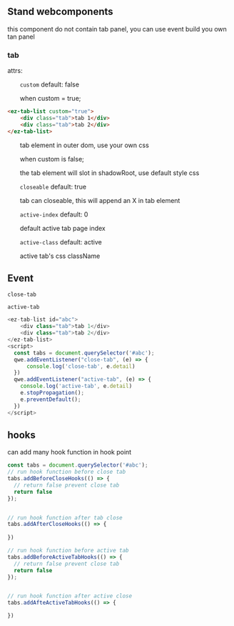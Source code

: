 ## Stand webcomponents

this component do not contain tab panel, you can use event build you own tan panel

### tab
attrs:

&emsp;&emsp;`custom` default: false


&emsp;&emsp;when custom = true;
```html
<ez-tab-list custom="true">
    <div class="tab">tab 1</div>
    <div class="tab">tab 2</div>
</ez-tab-list>
```
&emsp;&emsp;tab element in outer dom, use your own css

&emsp;&emsp;when custom is false;

&emsp;&emsp;the tab element will slot in shadowRoot, use default style css

&emsp;&emsp;`closeable` default: true

&emsp;&emsp;tab can closeable, this will append an X in tab element

&emsp;&emsp;`active-index` default: 0

&emsp;&emsp;default active tab page index

&emsp;&emsp;`active-class` default: active

&emsp;&emsp;active tab's css className

## Event
`close-tab` 

`active-tab`

```javascript
<ez-tab-list id="abc">
    <div class="tab">tab 1</div>
    <div class="tab">tab 2</div>
</ez-tab-list>
<script>
  const tabs = document.querySelector('#abc');
  qwe.addEventListener("close-tab", (e) => {
      console.log('close-tab', e.detail)
  })
  qwe.addEventListener("active-tab", (e) => {
    console.log('active-tab', e.detail)
    e.stopPropagation();
    e.preventDefault();
  })
</script>
```

## hooks
can add many hook function in hook point
```javascript
const tabs = document.querySelector('#abc');
// run hook function before close tab
tabs.addBeforeCloseHooks(() => {
  // return false prevent close tab
  return false
});


// run hook function after tab close
tabs.addAfterCloseHooks(() => {
  
})

// run hook function before active tab
tabs.addBeforeActiveTabHooks(() => {
  // return false prevent close tab
  return false
});


// run hook function after active close
tabs.addAfteActiveTabHooks(() => {

})

```
